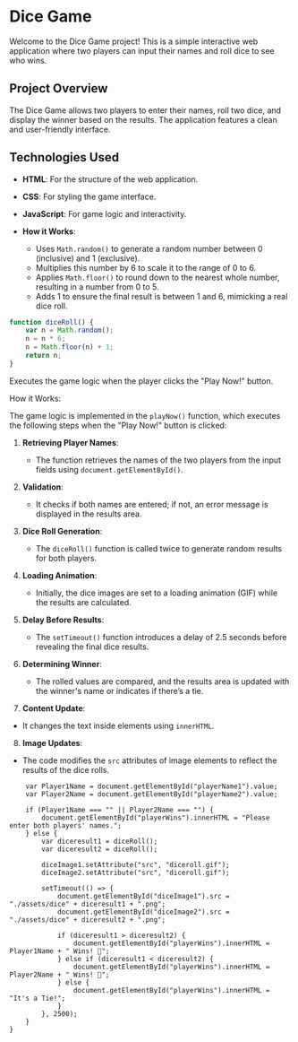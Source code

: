 # Dice Game

Welcome to the Dice Game project! This is a simple interactive web application where two players can input their names and roll dice to see who wins.

## Project Overview

The Dice Game allows two players to enter their names, roll two dice, and display the winner based on the results. The application features a clean and user-friendly interface.

## Technologies Used

- **HTML**: For the structure of the web application.
- **CSS**: For styling the game interface.
- **JavaScript**: For game logic and interactivity.

-  **How it Works**:
    - Uses `Math.random()` to generate a random number between 0 (inclusive) and 1 (exclusive).
    - Multiplies this number by 6 to scale it to the range of 0 to 6.
    - Applies `Math.floor()` to round down to the nearest whole number, resulting in a number from 0 to 5.
    - Adds 1 to ensure the final result is between 1 and 6, mimicking a real dice roll.

```javascript
function diceRoll() {
    var n = Math.random();
    n = n * 6;
    n = Math.floor(n) + 1;
    return n;
}
```
Executes the game logic when the player clicks the "Play Now!" button.



How it Works:

The game logic is implemented in the `playNow()` function, which executes the following steps when the "Play Now!" button is clicked:

1. **Retrieving Player Names**: 
   - The function retrieves the names of the two players from the input fields using `document.getElementById()`.

2. **Validation**: 
   - It checks if both names are entered; if not, an error message is displayed in the results area.

3. **Dice Roll Generation**: 
   - The `diceRoll()` function is called twice to generate random results for both players.

4. **Loading Animation**: 
   - Initially, the dice images are set to a loading animation (GIF) while the results are calculated.

5. **Delay Before Results**: 
   - The `setTimeout()` function introduces a delay of 2.5 seconds before revealing the final dice results.

6. **Determining Winner**: 
   - The rolled values are compared, and the results area is updated with the winner's name or indicates if there’s a tie.

7. **Content Update**: 
  - It changes the text inside elements using `innerHTML`.

8. **Image Updates**: 
  - The code modifies the `src` attributes of image elements to reflect the results of the dice rolls.

`````function playNow() {
    var Player1Name = document.getElementById("playerName1").value;
    var Player2Name = document.getElementById("playerName2").value;

    if (Player1Name === "" || Player2Name === "") {
        document.getElementById("playerWins").innerHTML = "Please enter both players' names.";
    } else {
        var diceresult1 = diceRoll();
        var diceresult2 = diceRoll();

        diceImage1.setAttribute("src", "diceroll.gif");
        diceImage2.setAttribute("src", "diceroll.gif");

        setTimeout(() => {
            document.getElementById("diceImage1").src = "./assets/dice" + diceresult1 + ".png";
            document.getElementById("diceImage2").src = "./assets/dice" + diceresult2 + ".png";

            if (diceresult1 > diceresult2) {
                document.getElementById("playerWins").innerHTML = Player1Name + " Wins! 🚩";
            } else if (diceresult1 < diceresult2) {
                document.getElementById("playerWins").innerHTML = Player2Name + " Wins! 🚩";
            } else {
                document.getElementById("playerWins").innerHTML = "It's a Tie!";
            }
        }, 2500);
    }
}
`````
